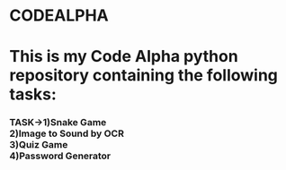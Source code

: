 # CODEALPHA
<h1>This is my Code Alpha python repository containing the following tasks:<br></h1>
<h3>TASK->1)Snake Game<br>
      2)Image to Sound by OCR<br>
      3)Quiz Game<br>
      4)Password Generator<br>

</h3>
